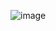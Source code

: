 ![image](https://user-images.githubusercontent.com/95575122/164554571-882724f2-e877-48c3-9d4e-120b8f5a4884.png)

